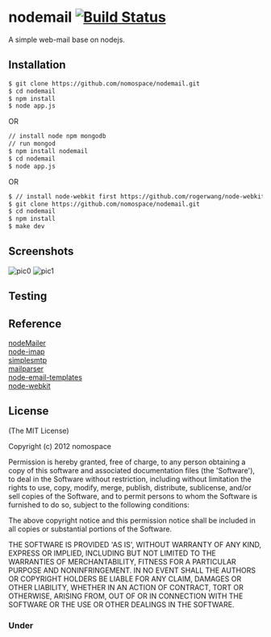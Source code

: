 nodemail [![Build Status](https://secure.travis-ci.org/nomospace/nodemail.png)](http://travis-ci.org/nomospace/nodemail)  
========

A simple web-mail base on nodejs.


## Installation

```sh  
$ git clone https://github.com/nomospace/nodemail.git    
$ cd nodemail  
$ npm install   
$ node app.js  
```  
OR
```sh
// install node npm mongodb  
// run mongod  
$ npm install nodemail  
$ cd nodemail   
$ node app.js  
```  
OR
```bash
$ // install node-webkit first https://github.com/rogerwang/node-webkit
$ git clone https://github.com/nomospace/nodemail.git    
$ cd nodemail  
$ npm install  
$ make dev  
``` 



## Screenshots

![pic0](https://raw.github.com/nomospace/nodemail/master/public/images/shot.png)
![pic1](https://raw.github.com/nomospace/nodemail/master/public/images/shot2.png)

## Testing



## Reference
[nodeMailer](https://github.com/andris9/Nodemailer)  
[node-imap](https://github.com/mscdex/node-imap)  
[simplesmtp](https://github.com/andris9/simplesmtp)  
[mailparser](https://github.com/andris9/mailparser)  
[node-email-templates](https://github.com/niftylettuce/node-email-templates)  
[node-webkit](https://github.com/rogerwang/node-webkit) 


## License 

(The MIT License)

Copyright (c) 2012 nomospace

Permission is hereby granted, free of charge, to any person obtaining
a copy of this software and associated documentation files (the
'Software'), to deal in the Software without restriction, including
without limitation the rights to use, copy, modify, merge, publish,
distribute, sublicense, and/or sell copies of the Software, and to
permit persons to whom the Software is furnished to do so, subject to
the following conditions:

The above copyright notice and this permission notice shall be
included in all copies or substantial portions of the Software.

THE SOFTWARE IS PROVIDED 'AS IS', WITHOUT WARRANTY OF ANY KIND,
EXPRESS OR IMPLIED, INCLUDING BUT NOT LIMITED TO THE WARRANTIES OF
MERCHANTABILITY, FITNESS FOR A PARTICULAR PURPOSE AND NONINFRINGEMENT.
IN NO EVENT SHALL THE AUTHORS OR COPYRIGHT HOLDERS BE LIABLE FOR ANY
CLAIM, DAMAGES OR OTHER LIABILITY, WHETHER IN AN ACTION OF CONTRACT,
TORT OR OTHERWISE, ARISING FROM, OUT OF OR IN CONNECTION WITH THE
SOFTWARE OR THE USE OR OTHER DEALINGS IN THE SOFTWARE.


### Under
